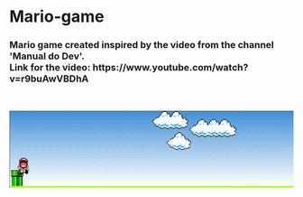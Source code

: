 # Mario-game

<h3>Mario game created inspired by the video from the channel 'Manual do Dev'.<br>
Link for the video: https://www.youtube.com/watch?v=r9buAwVBDhA</h3>
<br>


![](gif/gif1.gif)
